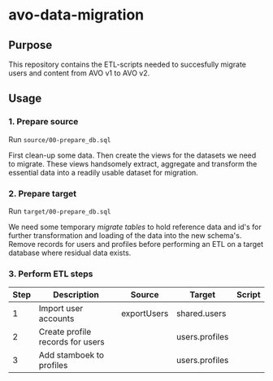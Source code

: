 # avo-data-migration

## Purpose

This repository contains the ETL-scripts needed to succesfully migrate users and content from AVO v1 to AVO v2.

## Usage

### 1. Prepare source

Run ```source/00-prepare_db.sql```

First clean-up some data. Then create the views for the datasets we need to migrate. These views handsomely extract, aggregate and transform the essential data into a readily usable dataset for migration.

### 2. Prepare target

Run ```target/00-prepare_db.sql```

We need some temporary _migrate tables_ to hold reference data and id's for further transformation and loading of the data into the new schema's.
Remove records for users and profiles before performing an ETL on a target database where residual data exists.

### 3. Perform ETL steps

| Step 	| Description                      	| Source      	| Target         	| Script 	|
|------	|----------------------------------	|-------------	|----------------	|--------	|
| 1    	| Import user accounts             	| exportUsers 	| shared.users   	|        	|
| 2    	| Create profile records for users 	|             	| users.profiles 	|        	|
| 3    	| Add stamboek to profiles         	|             	| users.profiles 	|        	|
